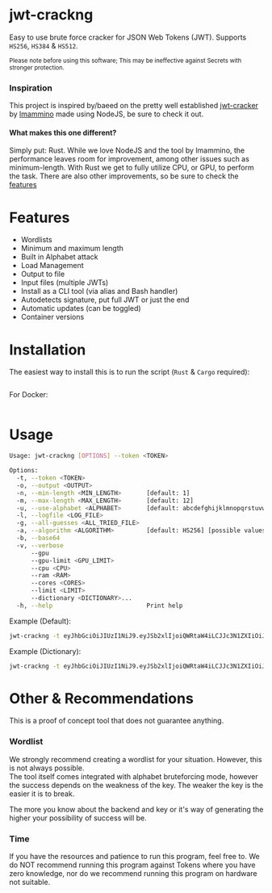 # jwt-crackng
Easy to use brute force cracker for JSON Web Tokens (JWT). Supports `HS256`, `HS384` & `HS512`.

<sub>Please note before using this software; This may be ineffective against Secrets with stronger protection.</sub>

### Inspiration
This project is inspired by/baeed on the pretty well established [jwt-cracker](https://github.com/lmammino/jwt-cracker) by [lmammino](https://github.com/lmammino) made using NodeJS, be sure to check it out.

#### What makes this one different?
Simply put: Rust. While we love NodeJS and the tool by lmammino, the performance leaves room for improvement, among other issues such as minimum-length. With Rust we get to fully utilize CPU, or GPU, to perform the task. There are also other improvements, so be sure to check the [features](#features)

# Features
- Wordlists
- Minimum and maximum length
- Built in Alphabet attack
- Load Management
- Output to file
- Input files (multiple JWTs)
- Install as a CLI tool (via alias and Bash handler)
- Autodetects signature, put full JWT or just the end
- Automatic updates (can be toggled)
- Container versions

# Installation
The easiest way to install this is to run the script (`Rust` & `Cargo` required):
```bash
```

For Docker:
```bash
```

# Usage
```bash
Usage: jwt-crackng [OPTIONS] --token <TOKEN>

Options:
  -t, --token <TOKEN>                 
  -o, --output <OUTPUT>               
  -n, --min-length <MIN_LENGTH>       [default: 1]
  -m, --max-length <MAX_LENGTH>       [default: 12]
  -u, --use-alphabet <ALPHABET>       [default: abcdefghijklmnopqrstuvwxyzABCDEFGHIJKLMNOPQRSTUVWXYZ0123456789]
  -l, --logfile <LOG_FILE>            
  -g, --all-guesses <ALL_TRIED_FILE>  
  -a, --algorithm <ALGORITHM>         [default: HS256] [possible values: HS256, HS384, HS512, HMACSHA256, HMACSHA384, HMACSHA512]
  -b, --base64                        
  -v, --verbose                       
      --gpu                           
      --gpu-limit <GPU_LIMIT>         
      --cpu <CPU>                     
      --ram <RAM>                     
      --cores <CORES>                 
      --limit <LIMIT>                 
      --dictionary <DICTIONARY>...    
  -h, --help                          Print help
```

Example (Default): 
```bash
jwt-crackng -t eyJhbGciOiJIUzI1NiJ9.eyJSb2xlIjoiQWRtaW4iLCJJc3N1ZXIiOiJJc3N1ZXIiLCJVc2VybmFtZSI6IkphdmFJblVzZSIsImV4cCI6MTczMzg3NDg2OSwiaWF0IjoxNzMzODc0ODY5fQ.CzXLrvPyf4IpZqUvQbU6xU507vevT8MKlqGhV5cUEu4
```


Example (Dictionary):
```bash
jwt-crackng -t eyJhbGciOiJIUzI1NiJ9.eyJSb2xlIjoiQWRtaW4iLCJJc3N1ZXIiOiJJc3N1ZXIiLCJVc2VybmFtZSI6IkphdmFJblVzZSIsImV4cCI6MTczMzg3NDg2OSwiaWF0IjoxNzMzODc0ODY5fQ.CzXLrvPyf4IpZqUvQbU6xU507vevT8MKlqGhV5cUEu4 -d pMerged.txt
```

# Other & Recommendations
This is a proof of concept tool that does not guarantee anything.


### Wordlist
We strongly recommend creating a wordlist for your situation. However, this is not always possible.\
The tool itself comes integrated with alphabet bruteforcing mode, however the success depends on the weakness of the key. The weaker the key is the easier it is to break.

The more you know about the backend and key or it's way of generating the higher your possibility of success will be.

### Time
If you have the resources and patience to run this program, feel free to. We do NOT recommend running this program against Tokens where you have zero knowledge, nor do we recommend running this program on hardware not suitable.

